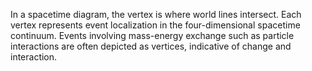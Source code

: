
In a spacetime diagram, the vertex is where world lines intersect. Each vertex represents event localization in the four-dimensional spacetime continuum. Events involving mass-energy exchange such as particle interactions are often depicted as vertices, indicative of change and interaction.

